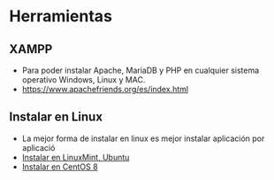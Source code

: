 # Herramientas
## XAMPP
- Para poder instalar Apache, MariaDB y PHP en cualquier sistema operativo Windows, Linux y MAC.
- https://www.apachefriends.org/es/index.html

## Instalar en Linux
- La mejor forma de instalar en linux es mejor instalar aplicación por aplicació
- [Instalar en LinuxMint, Ubuntu](https://www.digitalocean.com/community/tutorials/how-to-install-linux-apache-mysql-php-lamp-stack-on-ubuntu-20-04-es)
- [Instalar en CentOS 8](https://www.digitalocean.com/community/tutorials/how-to-install-linux-apache-mariadb-php-lamp-stack-on-centos-8)